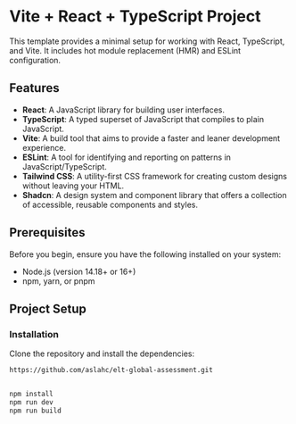 # Vite + React + TypeScript Project

This template provides a minimal setup for working with React, TypeScript, and Vite. It includes hot module replacement (HMR) and ESLint configuration.

## **Features**

- **React**: A JavaScript library for building user interfaces.
- **TypeScript**: A typed superset of JavaScript that compiles to plain JavaScript.
- **Vite**: A build tool that aims to provide a faster and leaner development experience.
- **ESLint**: A tool for identifying and reporting on patterns in JavaScript/TypeScript.
- **Tailwind CSS**: A utility-first CSS framework for creating custom designs without leaving your HTML.
- **Shadcn**: A design system and component library that offers a collection of accessible, reusable components and styles.

## **Prerequisites**

Before you begin, ensure you have the following installed on your system:
- Node.js (version 14.18+ or 16+)
- npm, yarn, or pnpm

## **Project Setup**

### **Installation**

Clone the repository and install the dependencies:

```bash
https://github.com/aslahc/elt-global-assessment.git


npm install
npm run dev
npm run build 
